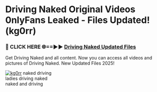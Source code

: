 # Driving Naked Original Videos 0nlyFans Leaked - Files Updated! (kg0rr)

<h3>🔴 CLICK HERE 🌐==►► <a href="https://tinyurl.com/yckcrads" rel="nofollow">Driving Naked Updated Files</a></h3>

Get Driving Naked and all content. Now you can access all videos and pictures of Driving Naked. New Updated Files 2025!

[![kg0rr](https://i.imgur.com/hpKpOFt.gif)](https://tinyurl.com/yckcrads)
naked driving<br>
ladies driving naked<br>
naked and driving